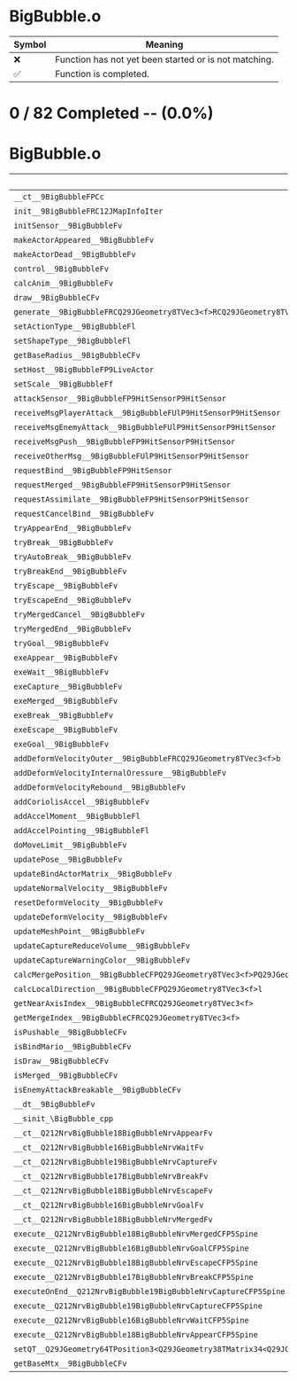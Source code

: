 # BigBubble.o
| Symbol | Meaning 
| ------------- | ------------- 
| :x: | Function has not yet been started or is not matching. 
| :white_check_mark: | Function is completed. 


# 0 / 82 Completed -- (0.0%)
# BigBubble.o
| Symbol | Decompiled? |
| ------------- | ------------- |
| `__ct__9BigBubbleFPCc` | :x: |
| `init__9BigBubbleFRC12JMapInfoIter` | :x: |
| `initSensor__9BigBubbleFv` | :x: |
| `makeActorAppeared__9BigBubbleFv` | :x: |
| `makeActorDead__9BigBubbleFv` | :x: |
| `control__9BigBubbleFv` | :x: |
| `calcAnim__9BigBubbleFv` | :x: |
| `draw__9BigBubbleCFv` | :x: |
| `generate__9BigBubbleFRCQ29JGeometry8TVec3<f>RCQ29JGeometry8TVec3<f>fbllPC21BigBubbleMoveLimitter` | :x: |
| `setActionType__9BigBubbleFl` | :x: |
| `setShapeType__9BigBubbleFl` | :x: |
| `getBaseRadius__9BigBubbleCFv` | :x: |
| `setHost__9BigBubbleFP9LiveActor` | :x: |
| `setScale__9BigBubbleFf` | :x: |
| `attackSensor__9BigBubbleFP9HitSensorP9HitSensor` | :x: |
| `receiveMsgPlayerAttack__9BigBubbleFUlP9HitSensorP9HitSensor` | :x: |
| `receiveMsgEnemyAttack__9BigBubbleFUlP9HitSensorP9HitSensor` | :x: |
| `receiveMsgPush__9BigBubbleFP9HitSensorP9HitSensor` | :x: |
| `receiveOtherMsg__9BigBubbleFUlP9HitSensorP9HitSensor` | :x: |
| `requestBind__9BigBubbleFP9HitSensor` | :x: |
| `requestMerged__9BigBubbleFP9HitSensorP9HitSensor` | :x: |
| `requestAssimilate__9BigBubbleFP9HitSensorP9HitSensor` | :x: |
| `requestCancelBind__9BigBubbleFv` | :x: |
| `tryAppearEnd__9BigBubbleFv` | :x: |
| `tryBreak__9BigBubbleFv` | :x: |
| `tryAutoBreak__9BigBubbleFv` | :x: |
| `tryBreakEnd__9BigBubbleFv` | :x: |
| `tryEscape__9BigBubbleFv` | :x: |
| `tryEscapeEnd__9BigBubbleFv` | :x: |
| `tryMergedCancel__9BigBubbleFv` | :x: |
| `tryMergedEnd__9BigBubbleFv` | :x: |
| `tryGoal__9BigBubbleFv` | :x: |
| `exeAppear__9BigBubbleFv` | :x: |
| `exeWait__9BigBubbleFv` | :x: |
| `exeCapture__9BigBubbleFv` | :x: |
| `exeMerged__9BigBubbleFv` | :x: |
| `exeBreak__9BigBubbleFv` | :x: |
| `exeEscape__9BigBubbleFv` | :x: |
| `exeGoal__9BigBubbleFv` | :x: |
| `addDeformVelocityOuter__9BigBubbleFRCQ29JGeometry8TVec3<f>b` | :x: |
| `addDeformVelocityInternalOressure__9BigBubbleFv` | :x: |
| `addDeformVelocityRebound__9BigBubbleFv` | :x: |
| `addCoriolisAccel__9BigBubbleFv` | :x: |
| `addAccelMoment__9BigBubbleFl` | :x: |
| `addAccelPointing__9BigBubbleFl` | :x: |
| `doMoveLimit__9BigBubbleFv` | :x: |
| `updatePose__9BigBubbleFv` | :x: |
| `updateBindActorMatrix__9BigBubbleFv` | :x: |
| `updateNormalVelocity__9BigBubbleFv` | :x: |
| `resetDeformVelocity__9BigBubbleFv` | :x: |
| `updateDeformVelocity__9BigBubbleFv` | :x: |
| `updateMeshPoint__9BigBubbleFv` | :x: |
| `updateCaptureReduceVolume__9BigBubbleFv` | :x: |
| `updateCaptureWarningColor__9BigBubbleFv` | :x: |
| `calcMergePosition__9BigBubbleCFPQ29JGeometry8TVec3<f>PQ29JGeometry8TVec3<f>PC9BigBubble` | :x: |
| `calcLocalDirection__9BigBubbleCFPQ29JGeometry8TVec3<f>l` | :x: |
| `getNearAxisIndex__9BigBubbleCFRCQ29JGeometry8TVec3<f>` | :x: |
| `getMergeIndex__9BigBubbleCFRCQ29JGeometry8TVec3<f>` | :x: |
| `isPushable__9BigBubbleCFv` | :x: |
| `isBindMario__9BigBubbleCFv` | :x: |
| `isDraw__9BigBubbleCFv` | :x: |
| `isMerged__9BigBubbleCFv` | :x: |
| `isEnemyAttackBreakable__9BigBubbleCFv` | :x: |
| `__dt__9BigBubbleFv` | :x: |
| `__sinit_\BigBubble_cpp` | :x: |
| `__ct__Q212NrvBigBubble18BigBubbleNrvAppearFv` | :x: |
| `__ct__Q212NrvBigBubble16BigBubbleNrvWaitFv` | :x: |
| `__ct__Q212NrvBigBubble19BigBubbleNrvCaptureFv` | :x: |
| `__ct__Q212NrvBigBubble17BigBubbleNrvBreakFv` | :x: |
| `__ct__Q212NrvBigBubble18BigBubbleNrvEscapeFv` | :x: |
| `__ct__Q212NrvBigBubble16BigBubbleNrvGoalFv` | :x: |
| `__ct__Q212NrvBigBubble18BigBubbleNrvMergedFv` | :x: |
| `execute__Q212NrvBigBubble18BigBubbleNrvMergedCFP5Spine` | :x: |
| `execute__Q212NrvBigBubble16BigBubbleNrvGoalCFP5Spine` | :x: |
| `execute__Q212NrvBigBubble18BigBubbleNrvEscapeCFP5Spine` | :x: |
| `execute__Q212NrvBigBubble17BigBubbleNrvBreakCFP5Spine` | :x: |
| `executeOnEnd__Q212NrvBigBubble19BigBubbleNrvCaptureCFP5Spine` | :x: |
| `execute__Q212NrvBigBubble19BigBubbleNrvCaptureCFP5Spine` | :x: |
| `execute__Q212NrvBigBubble16BigBubbleNrvWaitCFP5Spine` | :x: |
| `execute__Q212NrvBigBubble18BigBubbleNrvAppearCFP5Spine` | :x: |
| `setQT__Q29JGeometry64TPosition3<Q29JGeometry38TMatrix34<Q29JGeometry13SMatrix34C<f>>>FRCQ29JGeometry9TQuat4<f>RCQ29JGeometry8TVec3<f>` | :x: |
| `getBaseMtx__9BigBubbleCFv` | :x: |

